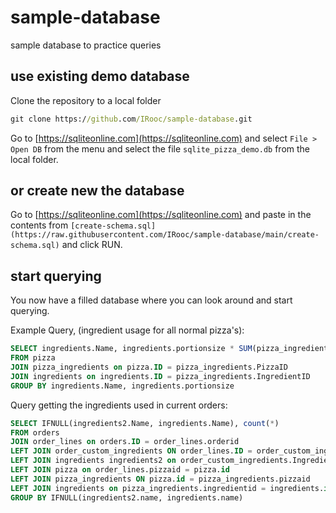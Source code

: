 # sample-database
sample database to practice queries

## use existing demo database
Clone the repository to a local folder
```cmd
git clone https://github.com/IRooc/sample-database.git
```
Go to [https://sqliteonline.com](https://sqliteonline.com) and select `File > Open DB` from the menu and select the file `sqlite_pizza_demo.db` from the local folder.


## or create new the database 
Go to [https://sqliteonline.com](https://sqliteonline.com) and paste in the contents from `[create-schema.sql](https://raw.githubusercontent.com/IRooc/sample-database/main/create-schema.sql)` and click RUN.


## start querying
You now have a filled database where you can look around and start querying.

Example Query, (ingredient usage for all normal pizza's):

```sql
SELECT ingredients.Name, ingredients.portionsize * SUM(pizza_ingredients.portions) UsedAmount, COUNT(*) UsedCount
FROM pizza 
JOIN pizza_ingredients on pizza.ID = pizza_ingredients.PizzaID
JOIN ingredients on ingredients.ID = pizza_ingredients.IngredientID
GROUP BY ingredients.Name, ingredients.portionsize
```

Query getting the ingredients used in current orders:

```sql
SELECT IFNULL(ingredients2.Name, ingredients.Name), count(*)
FROM orders
JOIN order_lines on orders.ID = order_lines.orderid
LEFT JOIN order_custom_ingredients ON order_lines.ID = order_custom_ingredients.OrderLineID
LEFT JOIN ingredients ingredients2 on order_custom_ingredients.IngredientID = ingredients2.id
LEFT JOIN pizza on order_lines.pizzaid = pizza.id
LEFT JOIN pizza_ingredients ON pizza.id = pizza_ingredients.pizzaid
LEFT JOIN ingredients on pizza_ingredients.ingredientid = ingredients.id
GROUP BY IFNULL(ingredients2.name, ingredients.name)
```
